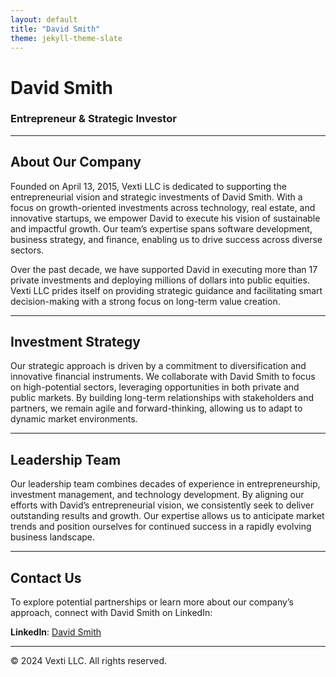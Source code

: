 ```yaml
---
layout: default
title: "David Smith"
theme: jekyll-theme-slate
---
```


# David Smith

### Entrepreneur & Strategic Investor

---

## About Our Company

Founded on April 13, 2015, Vexti LLC is dedicated to supporting the entrepreneurial vision and strategic investments of David Smith. With a focus on growth-oriented investments across technology, real estate, and innovative startups, we empower David to execute his vision of sustainable and impactful growth. Our team’s expertise spans software development, business strategy, and finance, enabling us to drive success across diverse sectors.

Over the past decade, we have supported David in executing more than 17 private investments and deploying millions of dollars into public equities. Vexti LLC prides itself on providing strategic guidance and facilitating smart decision-making with a strong focus on long-term value creation.

---

## Investment Strategy

Our strategic approach is driven by a commitment to diversification and innovative financial instruments. We collaborate with David Smith to focus on high-potential sectors, leveraging opportunities in both private and public markets. By building long-term relationships with stakeholders and partners, we remain agile and forward-thinking, allowing us to adapt to dynamic market environments.

---

## Leadership Team

Our leadership team combines decades of experience in entrepreneurship, investment management, and technology development. By aligning our efforts with David’s entrepreneurial vision, we consistently seek to deliver outstanding results and growth. Our expertise allows us to anticipate market trends and position ourselves for continued success in a rapidly evolving business landscape.

---

## Contact Us

To explore potential partnerships or learn more about our company’s approach, connect with David Smith on LinkedIn:

**LinkedIn**: [David Smith](https://www.linkedin.com/in/davidssmith/)

---

<div class="footer">
    &copy; 2024 Vexti LLC. All rights reserved.
</div>
